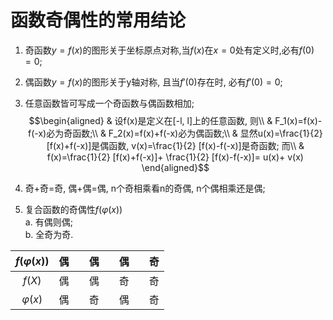 # 函数奇偶性的常用结论

1. 奇函数$y=f(x)$的图形关于坐标原点对称,当$f(x)$在$x=0$处有定义时,必有$f(0)=0$;
2. 偶函数$y=f(x)$的图形关于y轴对称, 且当$f'(0)$存在时, 必有$f'(0)=0$;
3. 任意函数皆可写成一个奇函数与偶函数相加;
$$\begin{aligned}
& 设f(x)是定义在[-l, l]上的任意函数, 则\\
& F_1(x)=f(x)-f(-x)必为奇函数;\\
& F_2(x)=f(x)+f(-x)必为偶函数;\\
& 显然u(x)=\frac{1}{2} [f(x)+f(-x)]是偶函数, v(x)=\frac{1}{2} [f(x)-f(-x)]是奇函数; 而\\
& f(x)=\frac{1}{2} [f(x)+f(-x)]+ \frac{1}{2} [f(x)-f(-x)]= u(x)+ v(x)
\end{aligned}$$

1. 奇+奇=奇, 偶+偶=偶, n个奇相乘看n的奇偶, n个偶相乘还是偶; 
2. 复合函数的奇偶性$f(\varphi(x))$  
    a. 有偶则偶;  
    b. 全奇为奇.  

| $f(\varphi(x))$ | 偶 |  | 偶 |  | 偶 |  | 奇 |
|:---------------:|:--:|--|:--:|--|:--:|--|:----:|
|      $f(X)$     | 偶 |  | 偶 |  | 奇 |  |  奇  |
|   $\varphi(x)$  | 偶 |  | 奇 |  | 偶 |  |  奇  |
